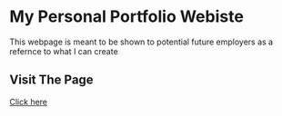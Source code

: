 # My Personal Portfolio Webiste

This webpage is meant to be shown to potential future employers as a refernce to what I can create

## Visit The Page

[Click here](https://olivernygren.github.io/portfolio-website/)
